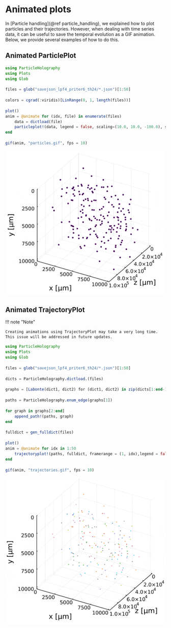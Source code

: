 # Animated plots

In [Particle handling](@ref particle_handling), we explained how to plot particles and their trajectories. However, when dealing with time series data, it can be useful to save the temporal evolution as a GIF animation. Below, we provide several examples of how to do this.

## Animated ParticlePlot

```julia
using ParticleHolography
using Plots
using Glob

files = glob("savejson_lpf4_priter6_th24/*.json")[1:50]

colors = cgrad(:viridis)[LinRange(0, 1, length(files))]

plot()
anim = @animate for (idx, file) in enumerate(files)
    data = dictload(file)
    particleplot!(data, legend = false, scaling=(10.0, 10.0, -100.0), shift=(0.0, 0.0, 1e5), color=colors[idx], xlabel="x [µm]", ylabel="z [µm]", zlabel="y [µm]", xlim=(0,10240), ylim=(0,1e5), zlim=(0,10240), dpi=300)
end

gif(anim, "particles.gif", fps = 10)
```

![Animated detected particles](../assets/particles.gif)

## Animated TrajectoryPlot

!!! note "Note" 

    Creating animations using TrajectoryPlot may take a very long time. This issue will be addressed in future updates.

```julia
using ParticleHolography
using Plots
using Glob

files = glob("savejson_lpf4_priter6_th24/*.json")[1:50]

dicts = ParticleHolography.dictload.(files)

graphs = [Labonte(dict1, dict2) for (dict1, dict2) in zip(dicts[1:end-1], dicts[2:end])]

paths = ParticleHolography.enum_edge(graphs[1])

for graph in graphs[2:end]
    append_path!(paths, graph)
end

fulldict = gen_fulldict(files)

plot()
anim = @animate for idx in 1:50
    trajectoryplot!(paths, fulldict, framerange = (1, idx),legend = false, scaling=(10.0, 10.0, -100.0), shift=(0.0, 0.0, 1e5), xlabel="x [µm]", ylabel="z [µm]", zlabel="y [µm]", xlim=(0,10240), ylim=(0,1e5), zlim=(0,10240), dpi=300)
end

gif(anim, "trajectories.gif", fps = 10)
```

![Animated trajectories](../assets/trajectories.gif)